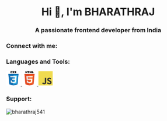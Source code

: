<h1 align="center">Hi 👋, I'm BHARATHRAJ</h1>
<h3 align="center">A passionate frontend developer from India</h3>

<h3 align="left">Connect with me:</h3>
<p align="left" bharathraj541@gmail.com>
</p>

<h3 align="left">Languages and Tools:</h3>
<p align="left"> <a href="https://www.w3schools.com/css/" target="_blank" rel="noreferrer"> <img src="https://raw.githubusercontent.com/devicons/devicon/master/icons/css3/css3-original-wordmark.svg" alt="css3" width="40" height="40"/> </a> <a href="https://www.w3.org/html/" target="_blank" rel="noreferrer"> <img src="https://raw.githubusercontent.com/devicons/devicon/master/icons/html5/html5-original-wordmark.svg" alt="html5" width="40" height="40"/> </a> <a href="https://developer.mozilla.org/en-US/docs/Web/JavaScript" target="_blank" rel="noreferrer"> <img src="https://raw.githubusercontent.com/devicons/devicon/master/icons/javascript/javascript-original.svg" alt="javascript" width="40" height="40"/> </a> </p>

<h3 align="left">Support:</h3>
<p><a href="https://www.buymeacoffee.com/bharathraj541"> <img align="left" src="https://cdn.buymeacoffee.com/buttons/v2/default-yellow.png" height="50" width="210" alt="bharathraj541" /></a></p><br><br>
